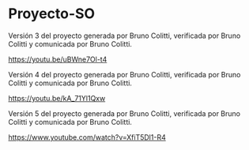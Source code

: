 # Proyecto-SO
Versión 3 del proyecto generada por Bruno Colitti, verificada por Bruno Colitti y comunicada por Bruno Colitti.

https://youtu.be/uBWne7Ol-t4

Versión 4 del proyecto generada por Bruno Colitti, verificada por Bruno Colitti y comunicada por Bruno Colitti.

https://youtu.be/kA_71Yl1Qxw

Versión 5 del proyecto generada por Bruno Colitti, verificada por Bruno Colitti y comunicada por Bruno Colitti.

https://www.youtube.com/watch?v=XfiT5Dl1-R4
